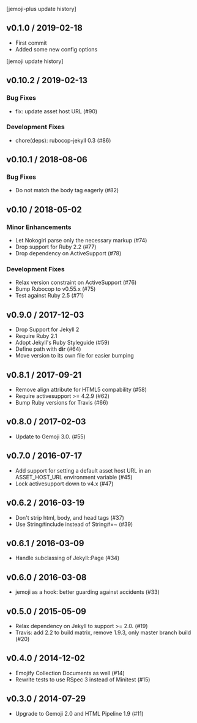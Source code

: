 
[jemoji-plus update history]

## v0.1.0 / 2019-02-18

  * First commit
  * Added some new config options

[jemoji update history]

## v0.10.2 / 2019-02-13

### Bug Fixes

  * fix: update asset host URL (#90)

### Development Fixes

  * chore(deps): rubocop-jekyll 0.3 (#86)

## v0.10.1 / 2018-08-06

### Bug Fixes

  * Do not match the body tag eagerly (#82)

## v0.10 / 2018-05-02

### Minor Enhancements

  * Let Nokogiri parse only the necessary markup (#74)
  * Drop support for Ruby 2.2 (#77)
  * Drop dependency on ActiveSupport (#78)

### Development Fixes

  * Relax version constraint on ActiveSupport (#76)
  * Bump Rubocop to v0.55.x (#75)
  * Test against Ruby 2.5 (#71)

## v0.9.0 / 2017-12-03

  * Drop Support for Jekyll 2
  * Require Ruby 2.1
  * Adopt Jekyll's Ruby Styleguide (#59)
  * Define path with __dir__ (#64)
  * Move version to its own file for easier bumping

## v0.8.1 / 2017-09-21

  * Remove align attribute for HTML5 compability (#58)
  * Require activesupport >= 4.2.9 (#62)
  * Bump Ruby versions for Travis (#66)

## v0.8.0 / 2017-02-03

  * Update to Gemoji 3.0. (#55)

## v0.7.0 / 2016-07-17

  * Add support for setting a default asset host URL in an ASSET_HOST_URL environment variable (#45)
  * Lock activesupport down to v4.x (#47)

## v0.6.2 / 2016-03-19

  * Don't strip html, body, and head tags (#37)
  * Use String#include instead of String#=~ (#39)

## v0.6.1 / 2016-03-09

  * Handle subclassing of Jekyll::Page (#34)

## v0.6.0 / 2016-03-08

  * jemoji as a hook: better guarding against accidents (#33)

## v0.5.0 / 2015-05-09

  * Relax dependency on Jekyll to support >= 2.0. (#19)
  * Travis: add 2.2 to build matrix, remove 1.9.3, only master branch build (#20)

## v0.4.0 / 2014-12-02

  * Emojify Collection Documents as well (#14)
  * Rewrite tests to use RSpec 3 instead of Minitest (#15)

## v0.3.0 / 2014-07-29

  * Upgrade to Gemoji 2.0 and HTML Pipeline 1.9 (#11)
